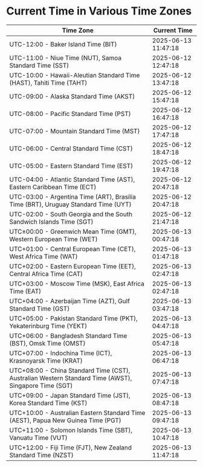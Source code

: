 # Current Time in Various Time Zones

| Time Zone | Current Time |
|-----------|--------------|
| UTC-12:00 - Baker Island Time (BIT) | 2025-06-13 11:47:18 |
| UTC-11:00 - Niue Time (NUT), Samoa Standard Time (SST) | 2025-06-12 12:47:18 |
| UTC-10:00 - Hawaii-Aleutian Standard Time (HAST), Tahiti Time (TAHT) | 2025-06-12 13:47:18 |
| UTC-09:00 - Alaska Standard Time (AKST) | 2025-06-12 15:47:18 |
| UTC-08:00 - Pacific Standard Time (PST) | 2025-06-12 16:47:18 |
| UTC-07:00 - Mountain Standard Time (MST) | 2025-06-12 17:47:18 |
| UTC-06:00 - Central Standard Time (CST) | 2025-06-12 18:47:18 |
| UTC-05:00 - Eastern Standard Time (EST) | 2025-06-12 19:47:18 |
| UTC-04:00 - Atlantic Standard Time (AST), Eastern Caribbean Time (ECT) | 2025-06-12 20:47:18 |
| UTC-03:00 - Argentina Time (ART), Brasília Time (BRT), Uruguay Standard Time (UYT) | 2025-06-12 20:47:18 |
| UTC-02:00 - South Georgia and the South Sandwich Islands Time (SGT) | 2025-06-12 21:47:18 |
| UTC±00:00 - Greenwich Mean Time (GMT), Western European Time (WET) | 2025-06-13 00:47:18 |
| UTC+01:00 - Central European Time (CET), West Africa Time (WAT) | 2025-06-13 01:47:18 |
| UTC+02:00 - Eastern European Time (EET), Central Africa Time (CAT) | 2025-06-13 02:47:18 |
| UTC+03:00 - Moscow Time (MSK), East Africa Time (EAT) | 2025-06-13 02:47:18 |
| UTC+04:00 - Azerbaijan Time (AZT), Gulf Standard Time (GST) | 2025-06-13 03:47:18 |
| UTC+05:00 - Pakistan Standard Time (PKT), Yekaterinburg Time (YEKT) | 2025-06-13 04:47:18 |
| UTC+06:00 - Bangladesh Standard Time (BST), Omsk Time (OMST) | 2025-06-13 05:47:18 |
| UTC+07:00 - Indochina Time (ICT), Krasnoyarsk Time (KRAT) | 2025-06-13 06:47:18 |
| UTC+08:00 - China Standard Time (CST), Australian Western Standard Time (AWST), Singapore Time (SGT) | 2025-06-13 07:47:18 |
| UTC+09:00 - Japan Standard Time (JST), Korea Standard Time (KST) | 2025-06-13 08:47:18 |
| UTC+10:00 - Australian Eastern Standard Time (AEST), Papua New Guinea Time (PGT) | 2025-06-13 09:47:18 |
| UTC+11:00 - Solomon Islands Time (SBT), Vanuatu Time (VUT) | 2025-06-13 10:47:18 |
| UTC+12:00 - Fiji Time (FJT), New Zealand Standard Time (NZST) | 2025-06-13 11:47:18 |
